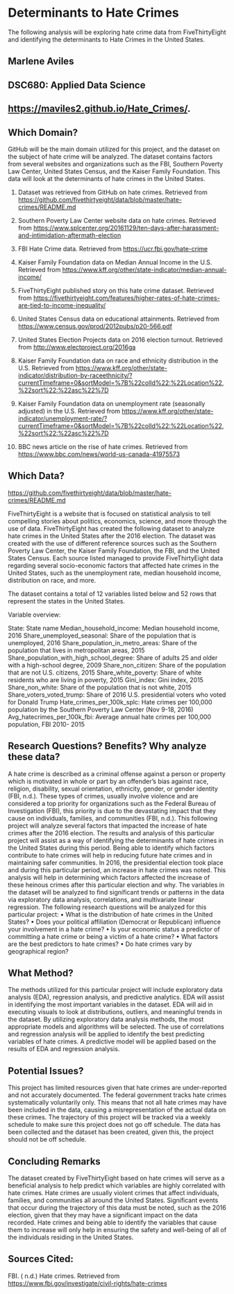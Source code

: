 # Determinants to Hate Crimes 

The following analysis will be exploring hate crime data from FiveThirtyEight and identifying the determinants to Hate Crimes in the United States. 

## Marlene Aviles
## DSC680: Applied Data Science
## https://maviles2.github.io/Hate_Crimes/.


## Which Domain?

GitHub will be the main domain utilized for this project, and the dataset on the subject of hate crime will be analyzed. The dataset contains factors from several websites and organizations such as the FBI, Southern Poverty Law Center, United States Census, and the Kaiser Family Foundation. This data will look at the determinants of hate crimes in the United States. 
 
1. Dataset was retrieved from GitHub on hate crimes. Retrieved from https://github.com/fivethirtyeight/data/blob/master/hate-crimes/README.md

2. Southern Poverty Law Center website data on hate crimes. Retrieved from https://www.splcenter.org/20161129/ten-days-after-harassment-and-intimidation-aftermath-election

3. FBI Hate Crime data. Retrieved from https://ucr.fbi.gov/hate-crime

4. Kaiser Family Foundation data on Median Annual Income in the U.S. Retrieved from https://www.kff.org/other/state-indicator/median-annual-income/

5. FiveThirtyEight published story on this hate crime dataset. Retrieved from https://fivethirtyeight.com/features/higher-rates-of-hate-crimes-are-tied-to-income-inequality/

6. United States Census data on educational attainments. Retrieved from https://www.census.gov/prod/2012pubs/p20-566.pdf

7. United States Election Projects data on 2016 election turnout. Retrieved from http://www.electproject.org/2016ga 

8. Kaiser Family Foundation data on race and ethnicity distribution in the U.S. Retrieved from https://www.kff.org/other/state-indicator/distribution-by-raceethnicity/?currentTimeframe=0&sortModel=%7B%22colId%22:%22Location%22,%22sort%22:%22asc%22%7D


9. Kaiser Family Foundation data on unemployment rate (seasonally adjusted) in the U.S. Retrieved from https://www.kff.org/other/state-indicator/unemployment-rate/?currentTimeframe=0&sortModel=%7B%22colId%22:%22Location%22,%22sort%22:%22asc%22%7D

10. BBC news article on the rise of hate crimes. Retrieved from https://www.bbc.com/news/world-us-canada-41975573


## Which Data?

https://github.com/fivethirtyeight/data/blob/master/hate-crimes/README.md

FiveThirtyEight is a website that is focused on statistical analysis to tell compelling stories about politics, economics, science, and more through the use of data. FiveThirtyEight has created the following dataset to analyze hate crimes in the United States after the 2016 election. The dataset was created with the use of different reference sources such as the Southern Poverty Law Center, the Kaiser Family Foundation, the FBI, and the United States Census. Each source listed managed to provide FiveThirtyEight data regarding several socio-economic factors that affected hate crimes in the United States, such as the unemployment rate, median household income, distribution on race, and more. 

The dataset contains a total of 12 variables listed below and 52 rows that represent the states in the United States.

Variable overview:

State: State name 
Median_household_income: Median household income, 2016
Share_unemployed_seasonal: Share of the population that is unemployed, 2016
Share_population_in_metro_areas: Share of the population that lives in metropolitan areas, 2015
Share_population_with_high_school_degree: Share of adults 25 and older with a high-school degree, 2009
Share_non_citizen: Share of the population that are not U.S. citizens, 2015
Share_white_poverty: Share of white residents who are living in poverty, 2015
Gini_index: Gini index, 2015
Share_non_white: Share of the population that is not white, 2015
Share_voters_voted_trump: Share of 2016 U.S. presidential voters who voted for Donald Trump
Hate_crimes_per_100k_splc: Hate crimes per 100,000 population by the Southern Poverty Law Center (Nov 9-18, 2016)
Avg_hatecrimes_per_100k_fbi: Average annual hate crimes per 100,000 population, FBI 2010- 2015



## Research Questions? Benefits? Why analyze these data?

A hate crime is described as a criminal offense against a person or property which is motivated in whole or part by an offender’s bias against race, religion, disability, sexual orientation, ethnicity, gender, or gender identity (FBI, n.d.). These types of crimes, usually involve violence and are considered a top priority for organizations such as the Federal Bureau of Investigation (FBI), this priority is due to the devastating impact that they cause on individuals, families, and communities (FBI, n.d.). This following project will analyze several factors that impacted the increase of hate crimes after the 2016 election. The results and analysis of this particular project will assist as a way of identifying the determinants of hate crimes in the United States during this period. Being able to identify which factors contribute to hate crimes will help in reducing future hate crimes and in maintaining safer communities. In 2016, the presidential election took place and during this particular period, an increase in hate crimes was noted. This analysis will help in determining which factors affected the increase of these heinous crimes after this particular election and why. The variables in the dataset will be analyzed to find significant trends or patterns in the data via exploratory data analysis, correlations, and multivariate linear regression. The following research questions will be analyzed for this particular project:
•	What is the distribution of hate crimes in the United States?
•	Does your political affiliation (Democrat or Republican) influence your involvement in a hate crime?
•	Is your economic status a predictor of committing a hate crime or being a victim of a hate crime?
•	What factors are the best predictors to hate crimes? 
•	Do hate crimes vary by geographical region?

## What Method?

The methods utilized for this particular project will include exploratory data analysis (EDA), regression analysis, and predictive analytics. EDA will assist in identifying the most important variables in the dataset. EDA will aid in executing visuals to look at distributions, outliers, and meaningful trends in the dataset. By utilizing exploratory data analysis methods, the most appropriate models and algorithms will be selected. The use of correlations and regression analysis will be applied to identify the best predicting variables of hate crimes. A predictive model will be applied based on the results of EDA and regression analysis. 


## Potential Issues?

This project has limited resources given that hate crimes are under-reported and not accurately documented. The federal government tracks hate crimes systematically voluntarily only. This means that not all hate crimes may have been included in the data, causing a misrepresentation of the actual data on these crimes. The trajectory of this project will be tracked via a weekly schedule to make sure this project does not go off schedule. The data has been collected and the dataset has been created, given this, the project should not be off schedule. 


## Concluding Remarks

The dataset created by FiveThirtyEight based on hate crimes will serve as a beneficial analysis to help predict which variables are highly correlated with hate crimes. Hate crimes are usually violent crimes that affect individuals, families, and communities all around the United States. Significant events that occur during the trajectory of this data must be noted, such as the 2016 election, given that they may have a significant impact on the data recorded. Hate crimes and being able to identify the variables that cause them to increase will only help in ensuring the safety and well-being of all of the individuals residing in the United States. 


## Sources Cited:

FBI. ( n.d.) Hate crimes. Retrieved from https://www.fbi.gov/investigate/civil-rights/hate-crimes

